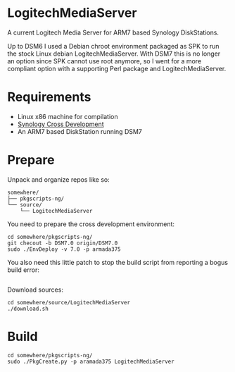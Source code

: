 # LogitechMediaServer
A current Logitech Media Server for ARM7 based Synology DiskStations.

Up to DSM6 I used a Debian chroot environment packaged as SPK to run the stock Linux debian LogitechMediaServer.
With DSM7 this is no longer an option since SPK cannot use root anymore, so I went for a more compliant option
with a supporting Perl package and LogitechMediaServer.

# Requirements

* Linux x86 machine for compilation
* [Synology Cross Development](https://github.com/SynologyOpenSource/pkgscripts-ng)
* An ARM7 based DiskStation running DSM7

# Prepare

Unpack and organize repos like so:
```
somewhere/
├── pkgscripts-ng/
└── source/
    └── LogitechMediaServer
```

You need to prepare the cross development environment:

```
cd somewhere/pkgscripts-ng/
git checout -b DSM7.0 origin/DSM7.0
sudo ./EnvDeploy -v 7.0 -p armada375
```

You also need this little patch to stop the build script from reporting a bogus build error:
```
```

Download sources:
```
cd somewhere/source/LogitechMediaServer
./download.sh
```

# Build

```
cd somewhere/pkgscripts-ng/
sudo ./PkgCreate.py -p aramada375 LogitechMediaServer
```
